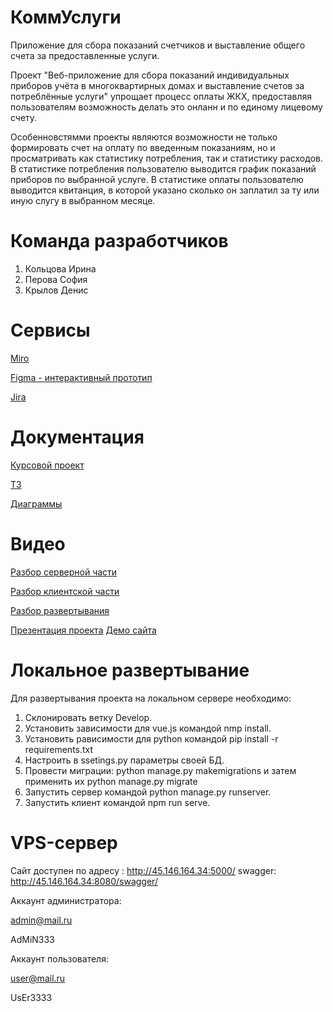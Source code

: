 # КоммУслуги
Приложение для сбора показаний счетчиков и выставление общего счета за предоставленные услуги.

Проект "Веб-приложение для сбора показаний индивидуальных приборов учёта в многоквартирных домах и выставление счетов за потреблённые услуги" упрощает процесс оплаты ЖКХ, предоставляя пользователям возможность делать это онланн и по единому лицевому счету. 


Особенновстямми проекты являются возможности не только формировать счет на оплату по введенным показаниям, но и просматривать как статистику потребления, так и статистику расходов. В статистике потребления пользователю выводится график показаний приборов по выбранной услуге. В статистике оплаты пользователю выводится квитанция, в которой указано сколько он заплатил за ту или иную слугу в выбранном месяце.

# Команда разработчиков
1. Кольцова Ирина
2. Перова София
3. Крылов Денис
# Сервисы
[Miro](https://miro.com/app/board/uXjVPhwKcxY=/?share_link_id=3595978674481)

[Figma - интерактивный прототип](https://www.figma.com/file/GgbEZk4ULs4jx0dbqQBhxD/Untitled?node-id=1%3A2&t=5dXsrv4S4VSqIxdC-1)

[Jira](https://tp-task-manager.atlassian.net/jira/software/projects/T12/boards/1)

# Документация
[Курсовой проект](https://github.com/SofiiaPerova/tp_1-2/blob/main/documents/%D0%9A%D1%83%D1%80%D1%81%D0%BE%D0%B2%D0%BE%D0%B9%20%D0%BF%D1%80%D0%BE%D0%B5%D0%BA%D1%82.pdf)

[ТЗ](https://github.com/SofiiaPerova/tp_1-2/blob/main/documents/%D0%A2%D0%97.docx)

[Диаграммы](https://github.com/SofiiaPerova/tp_1-2/tree/main/documents/diagrams)

# Видео
[Разбор серверной части](https://github.com/SofiiaPerova/tp_1-2/blob/main/%D0%92%D0%B8%D0%B4%D0%B5%D0%BE/Back.mp4)

[Разбор клиентской части](https://github.com/SofiiaPerova/tp_1-2/blob/main/%D0%92%D0%B8%D0%B4%D0%B5%D0%BE/Front.mp4)

[Разбор развертывания](https://github.com/SofiiaPerova/tp_1-2/blob/main/%D0%92%D0%B8%D0%B4%D0%B5%D0%BE/%D0%A0%D0%B0%D0%B7%D0%B2%D0%B5%D1%80%D1%82%D1%8B%D0%B2%D0%B0%D0%BD%D0%B8%D0%B5.mp4)

[Презентация проекта](https://github.com/SofiiaPerova/tp_1-2/blob/main/%D0%92%D0%B8%D0%B4%D0%B5%D0%BE/%D0%9F%D1%80%D0%B5%D0%B7%D0%B5%D0%BD%D1%82%D0%B0%D1%86%D0%B8%D1%8F.mp4)
[Демо сайта](https://github.com/SofiiaPerova/tp_1-2/blob/main/%D0%92%D0%B8%D0%B4%D0%B5%D0%BE/%D0%94%D0%B5%D0%BC%D0%BE%20%D1%81%D0%B0%D0%B9%D1%82%D0%B0.mp4)

# Локальное развертывание
Для развертывания проекта на локальном сервере необходимо:
1. Склонировать ветку Develop.
2. Установить зависимости для vue.js командой nmp install.
3. Установить рависимости для python командой pip install -r requirements.txt
4. Настроить в ssetings.py параметры своей БД.
5. Провести миграции: python manage.py makemigrations и затем применить их 
python manage.py migrate
6. Запустить сервер командой python manage.py runserver.
7. Запустить клиент командой npm run serve.

# VPS-сервер
Сайт доступен по адресу : http://45.146.164.34:5000/
swagger: http://45.146.164.34:8080/swagger/

Аккаунт администратора:

admin@mail.ru

AdMiN333


Аккаунт пользователя:

user@mail.ru

UsEr3333
